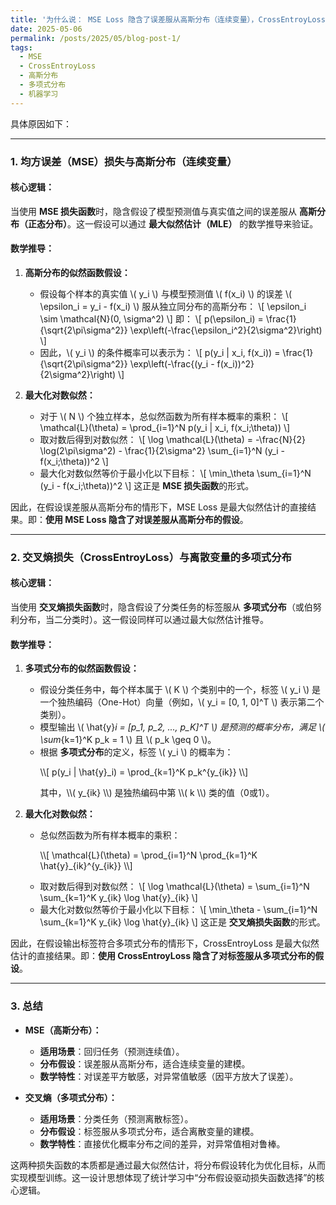 ```yaml
---
title: '为什么说： MSE Loss 隐含了误差服从高斯分布（连续变量），CrossEntroyLoss 则隐含了输出标签符合“多项式分布”（离散变量）？'
date: 2025-05-06
permalink: /posts/2025/05/blog-post-1/
tags:
  - MSE
  - CrossEntroyLoss
  - 高斯分布
  - 多项式分布
  - 机器学习
---
```


具体原因如下：

---

### **1. 均方误差（MSE）损失与高斯分布（连续变量）**
#### **核心逻辑：**
当使用 **MSE 损失函数**时，隐含假设了模型预测值与真实值之间的误差服从 **高斯分布（正态分布）**。这一假设可以通过 **最大似然估计（MLE）** 的数学推导来验证。

#### **数学推导：**
1. **高斯分布的似然函数假设：**
   - 假设每个样本的真实值 \\( y_i \\) 与模型预测值 \\( f(x_i) \\) 的误差 \\( \epsilon_i = y_i - f(x_i) \\) 服从独立同分布的高斯分布：
     \\[
     \epsilon_i \sim \mathcal{N}(0, \sigma^2)
     \\]
     即：
     \\[
     p(\epsilon_i) = \frac{1}{\sqrt{2\pi\sigma^2}} \exp\left(-\frac{\epsilon_i^2}{2\sigma^2}\right)
     \\]
   - 因此，\\( y_i \\) 的条件概率可以表示为：
     \\[
     p(y_i | x_i, f(x_i)) = \frac{1}{\sqrt{2\pi\sigma^2}} \exp\left(-\frac{(y_i - f(x_i))^2}{2\sigma^2}\right)
     \\]

2. **最大化对数似然：**
   - 对于 \\( N \\) 个独立样本，总似然函数为所有样本概率的乘积：
     \\[
     \mathcal{L}(\theta) = \prod_{i=1}^N p(y_i | x_i, f(x_i;\theta))
     \\]
   - 取对数后得到对数似然：
     \\[
     \log \mathcal{L}(\theta) = -\frac{N}{2} \log(2\pi\sigma^2) - \frac{1}{2\sigma^2} \sum_{i=1}^N (y_i - f(x_i;\theta))^2
     \\]
   - 最大化对数似然等价于最小化以下目标：
     \\[
     \min_\theta \sum_{i=1}^N (y_i - f(x_i;\theta))^2
     \\]
     这正是 **MSE 损失函数**的形式。

因此，在假设误差服从高斯分布的情形下，MSE Loss 是最大似然估计的直接结果。即：**使用 MSE Loss 隐含了对误差服从高斯分布的假设**。

---

### **2. 交叉熵损失（CrossEntroyLoss）与离散变量的多项式分布**
#### **核心逻辑：**
当使用 **交叉熵损失函数**时，隐含假设了分类任务的标签服从 **多项式分布**（或伯努利分布，当二分类时）。这一假设同样可以通过最大似然估计推导。

#### **数学推导：**
1. **多项式分布的似然函数假设：**
   - 假设分类任务中，每个样本属于 \\( K \\) 个类别中的一个，标签 \\( y_i \\) 是一个独热编码（One-Hot）向量（例如，\\( y_i = [0, 1, 0]^T \\) 表示第二个类别）。
   - 模型输出 <span>\\( \hat{y}_i = [p_1, p_2, ..., p_K]^T \\)</span> 是预测的概率分布，满足 <span>\\( \sum_{k=1}^K p_k = 1 \\)</span> 且 \\( p_k \geq 0 \\)。
   - 根据 **多项式分布**的定义，标签 \\( y_i \\) 的概率为：
     <p>
     \\[
     p(y_i | \hat{y}_i) = \prod_{k=1}^K p_k^{y_{ik}}
     \\]
     </p>
     其中，\\( y_{ik} \\) 是独热编码中第 \\( k \\) 类的值（0或1）。

2. **最大化对数似然：**
   - 总似然函数为所有样本概率的乘积：
     <p>
     \\[
     \mathcal{L}(\theta) = \prod_{i=1}^N \prod_{k=1}^K \hat{y}_{ik}^{y_{ik}}
     \\]
     </p>
   - 取对数后得到对数似然：
     \\[
     \log \mathcal{L}(\theta) = \sum_{i=1}^N \sum_{k=1}^K y_{ik} \log \hat{y}_{ik}
     \\]
   - 最大化对数似然等价于最小化以下目标：
     \\[
     \min_\theta - \sum_{i=1}^N \sum_{k=1}^K y_{ik} \log \hat{y}_{ik}
     \\]
     这正是 **交叉熵损失函数**的形式。

因此，在假设输出标签符合多项式分布的情形下，CrossEntroyLoss 是最大似然估计的直接结果。即：**使用 CrossEntroyLoss 隐含了对标签服从多项式分布的假设**。

---

### **3. 总结**
- **MSE（高斯分布）：**
  - **适用场景**：回归任务（预测连续值）。
  - **分布假设**：误差服从高斯分布，适合连续变量的建模。
  - **数学特性**：对误差平方敏感，对异常值敏感（因平方放大了误差）。

- **交叉熵（多项式分布）：**
  - **适用场景**：分类任务（预测离散标签）。
  - **分布假设**：标签服从多项式分布，适合离散变量的建模。
  - **数学特性**：直接优化概率分布之间的差异，对异常值相对鲁棒。


这两种损失函数的本质都是通过最大似然估计，将分布假设转化为优化目标，从而实现模型训练。这一设计思想体现了统计学习中“分布假设驱动损失函数选择”的核心逻辑。
